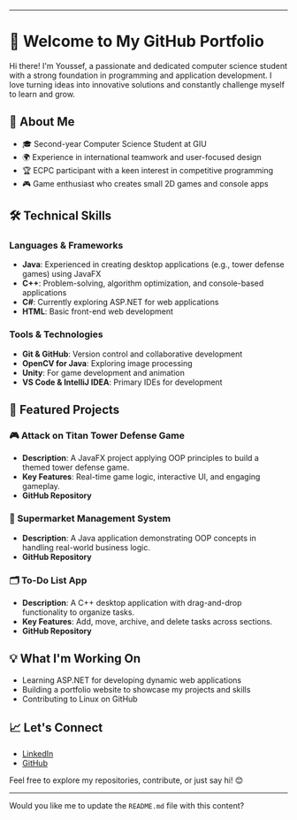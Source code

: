 

---

# 🌟 Welcome to My GitHub Portfolio

Hi there! I'm Youssef, a passionate and dedicated computer science student with a strong foundation in programming and application development. I love turning ideas into innovative solutions and constantly challenge myself to learn and grow.

## 🚀 About Me

- 🎓 Second-year Computer Science Student at GIU
- 🌍 Experience in international teamwork and user-focused design
- 🏆 ECPC participant with a keen interest in competitive programming
- 🎮 Game enthusiast who creates small 2D games and console apps

## 🛠️ Technical Skills

### Languages & Frameworks
- **Java**: Experienced in creating desktop applications (e.g., tower defense games) using JavaFX
- **C++**: Problem-solving, algorithm optimization, and console-based applications
- **C#**: Currently exploring ASP.NET for web applications
- **HTML**: Basic front-end web development

### Tools & Technologies
- **Git & GitHub**: Version control and collaborative development
- **OpenCV for Java**: Exploring image processing
- **Unity**: For game development and animation
- **VS Code & IntelliJ IDEA**: Primary IDEs for development

## 📂 Featured Projects

### 🎮 Attack on Titan Tower Defense Game
- **Description**: A JavaFX project applying OOP principles to build a themed tower defense game.
- **Key Features**: Real-time game logic, interactive UI, and engaging gameplay.
- **GitHub Repository**

### 🛒 Supermarket Management System
- **Description**: A Java application demonstrating OOP concepts in handling real-world business logic.
- **GitHub Repository**

### 🗂️ To-Do List App
- **Description**: A C++ desktop application with drag-and-drop functionality to organize tasks.
- **Key Features**: Add, move, archive, and delete tasks across sections.
- **GitHub Repository**

## 💡 What I'm Working On
- Learning ASP.NET for developing dynamic web applications
- Building a portfolio website to showcase my projects and skills
- Contributing to Linux on GitHub

## 📈 Let's Connect
- [LinkedIn](#)
- [GitHub](#)

Feel free to explore my repositories, contribute, or just say hi! 😊

---

Would you like me to update the `README.md` file with this content?
